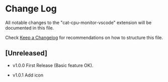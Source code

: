 # Change Log

All notable changes to the "cat-cpu-monitor-vscode" extension will be documented in this file.

Check [Keep a Changelog](http://keepachangelog.com/) for recommendations on how to structure this file.

## [Unreleased]

- v1.0.0
First Release (Basic feature OK).

- v1.0.1
Add icon
